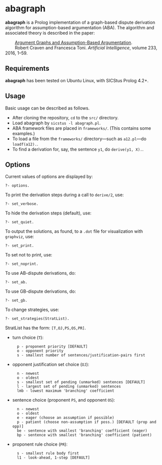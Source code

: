# abagraph

**abagraph** is a Prolog implementation of a graph-based dispute derivation algorithm for assumption-based argumentation (ABA).  The algorithm and associated theory is described in the paper:

&nbsp;&nbsp;&nbsp;&nbsp;&nbsp;&nbsp;&nbsp;&nbsp;[Argument Graphs and Assumption-Based Argumentation](http://robertcraven.org/papers/2016_arggraphs.pdf).  
&nbsp;&nbsp;&nbsp;&nbsp;&nbsp;&nbsp;&nbsp;&nbsp;Robert Craven and Francesca Toni. *Artificial Intelligence*, volume 233, 2016, 1–59.

## Requirements

**abagraph** has been tested on Ubuntu Linux, with SICStus Prolog 4.2+.

## Usage

Basic usage can be described as follows.

- After cloning the repository, `cd` to the `src/` directory.
- Load abagraph by `sicstus -l abagraph.pl`.
- ABA framework files are placed in `frameworks/`.  (This contains some examples.)
- To load a file from the `frameworks/` directory—such as `a12.pl`—do `loadf(a12).`.
- To find a derivation for, say, the sentence `y1`, do `derive(y1, X).`.

## Options

Current values of options are displayed by:

    ?- options.

To print the derivation steps during a call to `derive/2`, use:

    ?- set_verbose.

To hide the derivation steps (default), use:

    ?- set_quiet.

To output the solutions, as found, to a `.dot` file for visualization with `graphviz`, use:

    ?- set_print.

To set not to print, use:

    ?- set_noprint.

To use AB-dispute derivations, do:

    ?- set_ab.

To use GB-dispute derivations, do:

    ?- set_gb.

To change strategies, use:

    ?- set_strategies(StratList).

StratList has the form: `[T,OJ,PS,OS,PR]`.

- turn choice (`T`):

        p - proponent priority [DEFAULT]
        o - opponent priority
        s - smallest number of sentences/justification-pairs first

- opponent justification set choice (`OJ`):

        n - newest
        o - oldest
        s - smallest set of pending (unmarked) sentences [DEFAULT]
        l - largest set of pending (unmarked) sentences
        lmb - lowest maximum 'branching' coefficient

- sentence choice (proponent `PS`, and opponent `OS`):

        n - newest
        o - oldest
        e - eager (choose an assumption if possible)
        p - patient (choose non-assumption if poss.) [DEFAULT (prop and opp)]
        be - sentence with smallest 'branching' coefficient (eager)
        bp - sentence with smallest 'branching' coefficient (patient)

- proponent rule choice (`PR`):

        s - smallest rule body first
        l1 - look-ahead, 1-step [DEFAULT]

